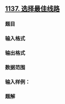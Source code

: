 ## [1137. 选择最佳线路](https://www.acwing.com/problem/content/1139/)

### 题目

### 输入格式

### 输出格式

### 数据范围

### 输入样例：



### 题解

